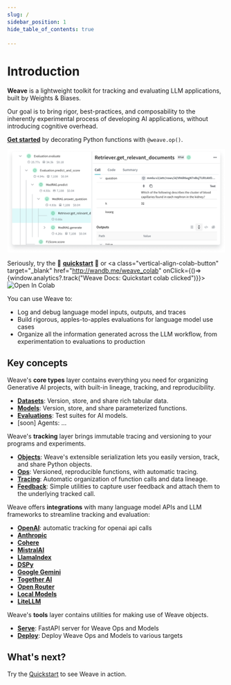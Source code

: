 ```yaml
---
slug: /
sidebar_position: 1
hide_table_of_contents: true

---
```


# Introduction

**Weave** is a lightweight toolkit for tracking and evaluating LLM applications, built by Weights & Biases.

Our goal is to bring rigor, best-practices, and composability to the inherently experimental process of developing AI applications, without introducing cognitive overhead.

**[Get started](/quickstart)** by decorating Python functions with `@weave.op()`. 

![Weave Hero](../static/img/weave-hero.png)

Seriously, try the 🍪 **[quickstart](/quickstart)** 🍪 or <a class="vertical-align-colab-button" target="_blank" href="http://wandb.me/weave_colab" onClick={()=>{window.analytics?.track("Weave Docs: Quickstart colab clicked")}}><img src="https://colab.research.google.com/assets/colab-badge.svg" alt="Open In Colab"/></a>

You can use Weave to:
- Log and debug language model inputs, outputs, and traces
- Build rigorous, apples-to-apples evaluations for language model use cases
- Organize all the information generated across the LLM workflow, from experimentation to evaluations to production


## Key concepts

Weave's **core types** layer contains everything you need for organizing Generative AI projects, with built-in lineage, tracking, and reproducibility.

  - **[Datasets](/guides/core-types/datasets)**: Version, store, and share rich tabular data.
  - **[Models](/guides/core-types/models)**: Version, store, and share parameterized functions.
  - **[Evaluations](/guides/core-types/evaluations)**: Test suites for AI models.
  - [soon] Agents: ...

Weave's **tracking** layer brings immutable tracing and versioning to your programs and experiments.

  - **[Objects](/guides/tracking/objects)**: Weave's extensible serialization lets you easily version, track, and share Python objects.
  - **[Ops](/guides/tracking/ops)**: Versioned, reproducible functions, with automatic tracing.
  - **[Tracing](/guides/tracking/tracing)**: Automatic organization of function calls and data lineage.
  - **[Feedback](/guides/tracking/feedback)**: Simple utilities to capture user feedback and attach them to the underlying tracked call.


Weave offers **integrations** with many language model APIs and LLM frameworks to streamline tracking and evaluation:

  - **[OpenAI](/guides/integrations/openai)**: automatic tracking for openai api calls
  - **[Anthropic](/guides/integrations/anthropic)**
  - **[Cohere](/guides/integrations/cohere)**
  - **[MistralAI](/guides/integrations/mistralai)**
  - **[LlamaIndex](/guides/integrations/llamaindex)**
  - **[DSPy](/guides/integrations/dspy)**
  - **[Google Gemini](/guides/integrations/google-gemini)**
  - **[Together AI](/guides/integrations/together-ai)**
  - **[Open Router](/guides/integrations/open-router)**
  - **[Local Models](/guides/integrations/local_models)**
  - **[LiteLLM](/guides/integrations/litellm)**

Weave's **tools** layer contains utilities for making use of Weave objects.
  
  - **[Serve](/guides/tools/serve)**: FastAPI server for Weave Ops and Models
  - **[Deploy](/guides/tools/deploy)**: Deploy Weave Ops and Models to various targets




## What's next?

Try the [Quickstart](/quickstart) to see Weave in action.
